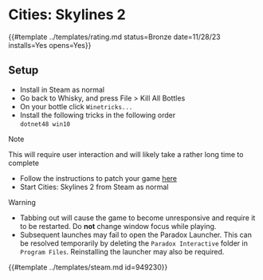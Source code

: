 # Cities: Skylines 2
<!-- script:Aliases [
    "Cities Skylines 2"
] -->

{{#template ../templates/rating.md status=Bronze date=11/28/23 installs=Yes opens=Yes}}

## Setup

- Install in Steam as normal
- Go back to Whisky, and press File > Kill All Bottles
- On your bottle click `Winetricks...`
- Install the following tricks in the following order\
  `dotnet48 win10`

> [!NOTE]
> This will require user interaction and will likely take a rather long time to complete

- Follow the instructions to patch your game [here](https://github.com/manolz1/cities2-gptk-fix)
- Start Cities: Skylines 2 from Steam as normal

> [!WARNING]
> - Tabbing out will cause the game to become unresponsive and require it to be restarted. Do **not** change window focus while playing.
> - Subsequent launches may fail to open the Paradox Launcher. This can be resolved temporarily by deleting the `Paradox Interactive` folder in `Program Files`. Reinstalling the launcher may also be required.

{{#template ../templates/steam.md id=949230}}